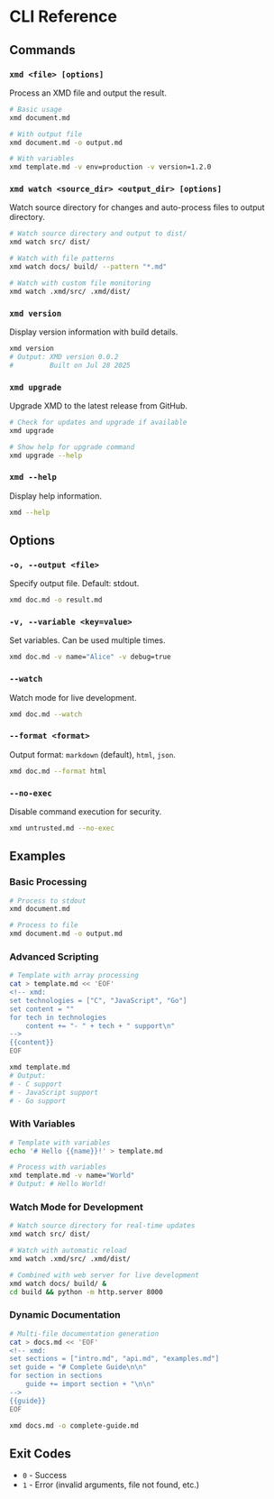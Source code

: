 # CLI Reference

## Commands

### `xmd <file> [options]`

Process an XMD file and output the result.

```bash
# Basic usage
xmd document.md

# With output file
xmd document.md -o output.md

# With variables
xmd template.md -v env=production -v version=1.2.0
```

### `xmd watch <source_dir> <output_dir> [options]`

Watch source directory for changes and auto-process files to output directory.

```bash
# Watch source directory and output to dist/
xmd watch src/ dist/

# Watch with file patterns
xmd watch docs/ build/ --pattern "*.md"

# Watch with custom file monitoring
xmd watch .xmd/src/ .xmd/dist/
```

### `xmd version`

Display version information with build details.

```bash
xmd version
# Output: XMD version 0.0.2
#         Built on Jul 28 2025
```

### `xmd upgrade`

Upgrade XMD to the latest release from GitHub.

```bash
# Check for updates and upgrade if available
xmd upgrade

# Show help for upgrade command
xmd upgrade --help
```

### `xmd --help`

Display help information.

```bash
xmd --help
```

## Options

### `-o, --output <file>`

Specify output file. Default: stdout.

```bash
xmd doc.md -o result.md
```

### `-v, --variable <key=value>`

Set variables. Can be used multiple times.

```bash
xmd doc.md -v name="Alice" -v debug=true
```

### `--watch`

Watch mode for live development.

```bash
xmd doc.md --watch
```

### `--format <format>`

Output format: `markdown` (default), `html`, `json`.

```bash
xmd doc.md --format html
```

### `--no-exec`

Disable command execution for security.

```bash
xmd untrusted.md --no-exec
```

## Examples

### Basic Processing

```bash
# Process to stdout
xmd document.md

# Process to file  
xmd document.md -o output.md
```

### Advanced Scripting

```bash
# Template with array processing
cat > template.md << 'EOF'
<!-- xmd:
set technologies = ["C", "JavaScript", "Go"]
set content = ""
for tech in technologies
    content += "- " + tech + " support\n"
-->
{{content}}
EOF

xmd template.md
# Output: 
# - C support
# - JavaScript support  
# - Go support
```

### With Variables

```bash
# Template with variables
echo '# Hello {{name}}!' > template.md

# Process with variables
xmd template.md -v name="World"
# Output: # Hello World!
```

### Watch Mode for Development

```bash
# Watch source directory for real-time updates
xmd watch src/ dist/

# Watch with automatic reload
xmd watch .xmd/src/ .xmd/dist/

# Combined with web server for live development
xmd watch docs/ build/ &
cd build && python -m http.server 8000
```

### Dynamic Documentation

```bash
# Multi-file documentation generation
cat > docs.md << 'EOF'
<!-- xmd:
set sections = ["intro.md", "api.md", "examples.md"] 
set guide = "# Complete Guide\n\n"
for section in sections
    guide += import section + "\n\n"
-->
{{guide}}
EOF

xmd docs.md -o complete-guide.md
```

## Exit Codes

- `0` - Success
- `1` - Error (invalid arguments, file not found, etc.)